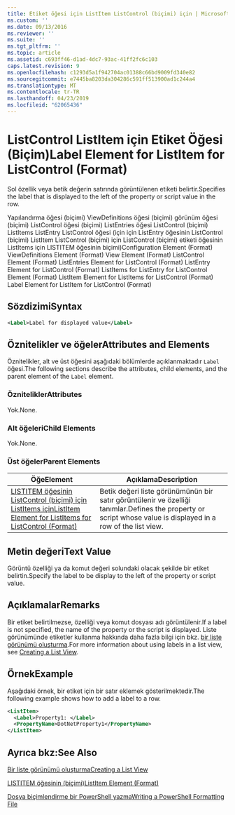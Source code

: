 ```yaml
---
title: Etiket öğesi için ListItem ListControl (biçimi) için | Microsoft Docs
ms.custom: ''
ms.date: 09/13/2016
ms.reviewer: ''
ms.suite: ''
ms.tgt_pltfrm: ''
ms.topic: article
ms.assetid: c693ff46-d1ad-4dc7-93ac-41ff2fc6c103
caps.latest.revision: 9
ms.openlocfilehash: c1293d5a1f942704ac01388c66bd9009fd340e82
ms.sourcegitcommit: e7445ba8203da304286c591ff513900ad1c244a4
ms.translationtype: MT
ms.contentlocale: tr-TR
ms.lasthandoff: 04/23/2019
ms.locfileid: "62065436"
---
```

# <a name="label-element-for-listitem-for-listcontrol-format"></a><span data-ttu-id="65656-102">ListControl ListItem için Etiket Öğesi (Biçim)</span><span class="sxs-lookup"><span data-stu-id="65656-102">Label Element for ListItem for ListControl (Format)</span></span>

<span data-ttu-id="65656-103">Sol özellik veya betik değerin satırında görüntülenen etiketi belirtir.</span><span class="sxs-lookup"><span data-stu-id="65656-103">Specifies the label that is displayed to the left of the property or script value in the row.</span></span>

<span data-ttu-id="65656-104">Yapılandırma öğesi (biçimi) ViewDefinitions öğesi (biçimi) görünüm öğesi (biçimi) ListControl öğesi (biçimi) ListEntries öğesi ListControl (biçimi) ListItems ListEntry ListControl öğesi (için için ListEntry öğesinin ListControl (biçimi) ListItem ListControl (biçimi) için ListControl (biçimi) etiketi öğesinin ListItems için LISTITEM öğesinin biçimi)</span><span class="sxs-lookup"><span data-stu-id="65656-104">Configuration Element (Format) ViewDefinitions Element (Format) View Element (Format) ListControl Element (Format) ListEntries Element for ListControl (Format) ListEntry Element for ListControl (Format) ListItems for ListEntry for ListControl Element (Format) ListItem Element for ListItems for ListControl (Format) Label Element for ListItem for ListControl (Format)</span></span>

## <a name="syntax"></a><span data-ttu-id="65656-105">Sözdizimi</span><span class="sxs-lookup"><span data-stu-id="65656-105">Syntax</span></span>

```xml
<Label>Label for displayed value</Label>
```

## <a name="attributes-and-elements"></a><span data-ttu-id="65656-106">Öznitelikler ve öğeler</span><span class="sxs-lookup"><span data-stu-id="65656-106">Attributes and Elements</span></span>

<span data-ttu-id="65656-107">Öznitelikler, alt ve üst öğesini aşağıdaki bölümlerde açıklanmaktadır `Label` öğesi.</span><span class="sxs-lookup"><span data-stu-id="65656-107">The following sections describe the attributes, child elements, and the parent element of the `Label` element.</span></span>

### <a name="attributes"></a><span data-ttu-id="65656-108">Öznitelikler</span><span class="sxs-lookup"><span data-stu-id="65656-108">Attributes</span></span>

<span data-ttu-id="65656-109">Yok.</span><span class="sxs-lookup"><span data-stu-id="65656-109">None.</span></span>

### <a name="child-elements"></a><span data-ttu-id="65656-110">Alt öğeleri</span><span class="sxs-lookup"><span data-stu-id="65656-110">Child Elements</span></span>

<span data-ttu-id="65656-111">Yok.</span><span class="sxs-lookup"><span data-stu-id="65656-111">None.</span></span>

### <a name="parent-elements"></a><span data-ttu-id="65656-112">Üst öğeler</span><span class="sxs-lookup"><span data-stu-id="65656-112">Parent Elements</span></span>

|<span data-ttu-id="65656-113">Öğe</span><span class="sxs-lookup"><span data-stu-id="65656-113">Element</span></span>|<span data-ttu-id="65656-114">Açıklama</span><span class="sxs-lookup"><span data-stu-id="65656-114">Description</span></span>|
|-------------|-----------------|
|[<span data-ttu-id="65656-115">LISTITEM öğesinin ListControl (biçimi) için ListItems için</span><span class="sxs-lookup"><span data-stu-id="65656-115">ListItem Element for ListItems for ListControl (Format)</span></span>](./listitem-element-for-listitems-for-listcontrol-format.md)|<span data-ttu-id="65656-116">Betik değeri liste görünümünün bir satır görüntülenir ve özelliği tanımlar.</span><span class="sxs-lookup"><span data-stu-id="65656-116">Defines the property or script whose value is displayed in a row of the list view.</span></span>|

## <a name="text-value"></a><span data-ttu-id="65656-117">Metin değeri</span><span class="sxs-lookup"><span data-stu-id="65656-117">Text Value</span></span>

<span data-ttu-id="65656-118">Görüntü özelliği ya da komut değeri solundaki olacak şekilde bir etiket belirtin.</span><span class="sxs-lookup"><span data-stu-id="65656-118">Specify the label to be display to the left of the property or script value.</span></span>

## <a name="remarks"></a><span data-ttu-id="65656-119">Açıklamalar</span><span class="sxs-lookup"><span data-stu-id="65656-119">Remarks</span></span>

<span data-ttu-id="65656-120">Bir etiket belirtilmezse, özelliği veya komut dosyası adı görüntülenir.</span><span class="sxs-lookup"><span data-stu-id="65656-120">If a label is not specified, the name of the property or the script is displayed.</span></span> <span data-ttu-id="65656-121">Liste görünümünde etiketler kullanma hakkında daha fazla bilgi için bkz. [bir liste görünümü oluşturma](./creating-a-list-view.md).</span><span class="sxs-lookup"><span data-stu-id="65656-121">For more information about using labels in a list view, see [Creating a List View](./creating-a-list-view.md).</span></span>

## <a name="example"></a><span data-ttu-id="65656-122">Örnek</span><span class="sxs-lookup"><span data-stu-id="65656-122">Example</span></span>

<span data-ttu-id="65656-123">Aşağıdaki örnek, bir etiket için bir satır eklemek gösterilmektedir.</span><span class="sxs-lookup"><span data-stu-id="65656-123">The following example shows how to add a label to a row.</span></span>

```xml
<ListItem>
  <Label>Property1: </Label>
  <PropertyName>DotNetProperty1</PropertyName>
</ListItem>

```

## <a name="see-also"></a><span data-ttu-id="65656-124">Ayrıca bkz:</span><span class="sxs-lookup"><span data-stu-id="65656-124">See Also</span></span>

[<span data-ttu-id="65656-125">Bir liste görünümü oluşturma</span><span class="sxs-lookup"><span data-stu-id="65656-125">Creating a List View</span></span>](./creating-a-list-view.md)

[<span data-ttu-id="65656-126">LISTITEM öğesinin (biçimi)</span><span class="sxs-lookup"><span data-stu-id="65656-126">ListItem Element (Format)</span></span>](./listitem-element-for-listitems-for-listcontrol-format.md)

[<span data-ttu-id="65656-127">Dosya biçimlendirme bir PowerShell yazma</span><span class="sxs-lookup"><span data-stu-id="65656-127">Writing a PowerShell Formatting File</span></span>](./writing-a-powershell-formatting-file.md)
